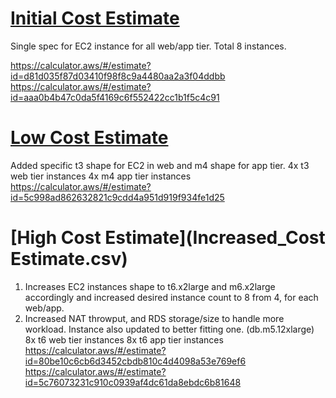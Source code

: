 # [Initial Cost Estimate](Initial_Cost_Estimate.csv) 

Single spec for EC2 instance for all web/app tier. 
Total 8 instances. 

https://calculator.aws/#/estimate?id=d81d035f87d03410f98f8c9a4480aa2a3f04ddbb
https://calculator.aws/#/estimate?id=aaa0b4b47c0da5f4169c6f552422cc1b1f5c4c91

# [Low Cost Estimate](Reduced_Cost_Estimate.csv) 
Added specific t3 shape for EC2 in web and m4 shape for app tier.
 4x t3 web tier instances 
 4x m4 app tier instances
https://calculator.aws/#/estimate?id=5c998ad862632821c9cdd4a951d919f934fe1d25

# [High Cost Estimate](Increased_Cost Estimate.csv) 
1. Increases EC2 instances shape to t6.x2large and m6.x2large accordingly and increased desired instance count to 8 from 4, for each web/app. 
2. Increased NAT throwput, and RDS storage/size to handle more workload. Instance also updated to better fitting one. (db.m5.12xlarge)
 8x t6 web tier instances 
 8x t6 app tier instances
https://calculator.aws/#/estimate?id=80be10c6cb6d3452cbdb810c4d4098a53e769ef6
https://calculator.aws/#/estimate?id=5c76073231c910c0939af4dc61da8ebdc6b81648